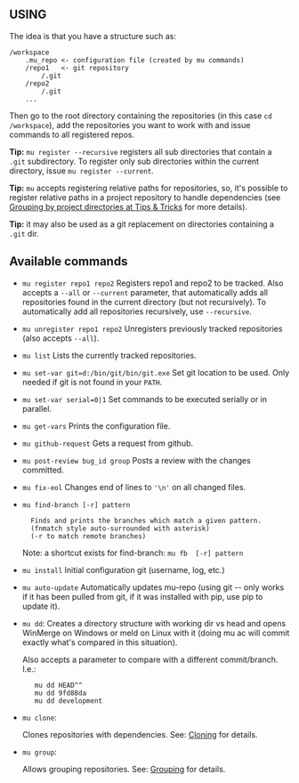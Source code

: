 USING
-----

The idea is that you have a structure such as:

    /workspace
        .mu_repo <- configuration file (created by mu commands)
        /repo1   <- git repository 
            /.git
        /repo2
            /.git
        ...
    
Then go to the root directory containing the repositories 
(in this case ``cd /workspace``), add the repositories you want 
to work with and issue commands to all registered repos.

**Tip:** ``mu register --recursive`` registers all sub directories that contain
a ``.git`` subdirectory. To register only sub directories within the current
directory, issue ``mu register --current``.

**Tip:** ``mu`` accepts registering relative paths for repositories, so, it's possible
to register relative paths in a project repository to handle dependencies 
(see [Grouping by project directories at Tips & Tricks](tips_and_tricks.md) for more details).

**Tip:** it may also be used as a git replacement on directories 
containing a ``.git`` dir.



Available commands
-------------------

* ``mu register repo1 repo2`` 
    Registers repo1 and repo2 to be tracked. Also accepts a ``--all`` or
    ``--current`` parameter, that automatically adds all repositories found in
    the current directory (but not recursively). To automatically add all
    repositories recursively, use ``--recursive``.

* ``mu unregister repo1 repo2``
    Unregisters previously tracked repositories (also accepts ``--all``).

* ``mu list``
    Lists the currently tracked repositories.

* ``mu set-var git=d:/bin/git/bin/git.exe``
    Set git location to be used. Only needed if git is not found in your ``PATH``.

* ``mu set-var serial=0|1``
    Set commands to be executed serially or in parallel.

* ``mu get-vars``
    Prints the configuration file.

* ``mu github-request``
    Gets a request from github.

* ``mu post-review bug_id group``
    Posts a review with the changes committed.

* ``mu fix-eol``
    Changes end of lines to ``'\n'`` on all changed files.

* ``mu find-branch [-r] pattern``

        Finds and prints the branches which match a given pattern. 
        (fnmatch style auto-surrounded with asterisk)
        (-r to match remote branches) 
        
    Note: a shortcut exists for find-branch: `mu fb  [-r] pattern`

* ``mu install``
    Initial configuration git (username, log, etc.)

* ``mu auto-update``
    Automatically updates mu-repo (using git -- only works if it has been pulled from git, if it was installed with pip, use pip to update it).

* ``mu dd``:
     Creates a directory structure with working dir vs head and opens
     WinMerge on Windows or meld on Linux with it (doing mu ac will commit exactly 
     what's compared in this situation).

     Also accepts a parameter to compare with a different commit/branch. I.e.:

         mu dd HEAD^^
         mu dd 9fd88da
         mu dd development
     
* ``mu clone``:

    Clones repositories with dependencies. See: [Cloning](cloning.md) for details.
    
* ``mu group``:

    Allows grouping repositories. See: [Grouping](grouping.md) for details.
    